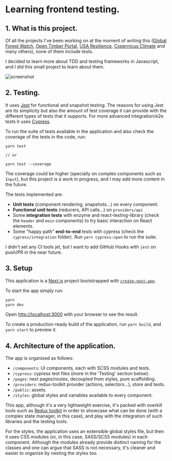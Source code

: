 # Learning frontend testing.

## 1. What is this project.

Of all the projects I've been working on at the moment of writing this ([Global Forest Watch](https://github.com/vizzuality/gfw), [Open Timber Portal](https://github.com/vizzuality/otp-portal), [USA Resilience](https://github.com/vizzuality/usa-resilience-opportunity-map), [Copernicus Climate](https://github.com/vizzuality/copernicus-climate) and many others), none of them include tests.

I decided to learn more about TDD and testing frameworks in Javascript, and I did this small project to learn about them.

![screenshot](https://api.microlink.io/?url=https://testing.dfr.vercel.app&meta=false&screenshot&overlay.browser=dark&embed=screenshot.url)

## 2. Testing.

It uses [Jest](https://jestjs.io/) for functional and snapshot testing. The reasons for using Jest are its simplicity but also the amount of test coverage it can provide with the different types of tests that it supports. For more advanced integration/e2e tests it uses [Cypress](https://www.cypress.io).

To run the suite of tests available in the application and also check the coverage of the tests in the code, run:

```
yarn test

// or

yarn test --coverage
```

The coverage could be higher (specially on complex components such as `Input`), but this project is a work in progress, and I may add more content in the future.

The tests implemented are:

-   **Unit tests** (component rendering, snapshots...) on every component.
-   **Functional unit tests** (reducers, API calls...) on `providers/api`
-   Some **integration tests** with enzyme and react-testing-library (check the `header` and `main` components) to try basic interaction on React elements.
-   Some "happy path" **end-to-end** tests with cypress (check the `cypress/integration` folder). Run `yarn cypress:open` to run the suite.

I didn't set any CI tools jet, but I want to add GitHub Hooks with `jest` on push/PR in the near future.

## 3. Setup

This application is a [Next.js](https://nextjs.org/) project bootstrapped with [`create-next-app`](https://github.com/vercel/next.js/tree/canary/packages/create-next-app).

To start the app simply run:

```bash
yarn
yarn dev
```

Open [http://localhost:3000](http://localhost:3000) with your browser to see the result.

To create a production-ready build of the application, run `yarn build`, and `yarn start` to preview it.

## 4. Architecture of the application.

The app is organized as follows:

-   `/components`: UI components, each with SCSS modules and tests.
-   `/cypress`: cypress test files (more in the 'Testing' section below).
-   `/pages`: next pages/routes, decoupled from styles, pure scaffolding.
-   `/providers`: redux-toolkit provider (actions, selectors...), store and tests.
-   `/public`: assets.
-   `/styles`: global styles and variables available to every component.

This app, although it's a very lightweight exercise, it's packed with overkill tools such as [Redux toolkit](https://redux-toolkit.js.org/) in order to showcase what can be done (with a complex state manager, in this case), and play with the integration of such libraries and the testing tools.

For the styles, the application uses an extensible global styles file, but then it uses CSS modules (or, in this case, SASS/SCSS modules) in each component. Although the modules already provide distinct naming for the classes and one can argue that SASS is not necessary, it's cleaner and easier to organize by nesting the styles too.
